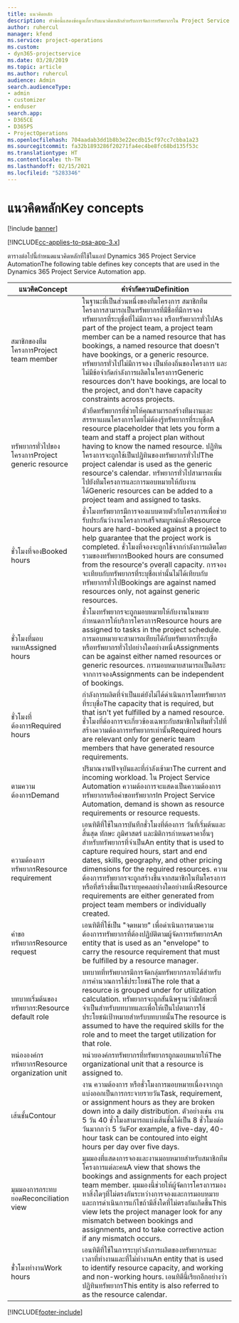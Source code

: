 ```yaml
---
title: แนวคิดหลัก
description: หัวข้อนี้แสดงข้อมูลเกี่ยวกับแนวคิดหลักสำหรับการจัดการทรัพยากรใน Project Service Automation
author: ruhercul
manager: kfend
ms.service: project-operations
ms.custom:
- dyn365-projectservice
ms.date: 03/28/2019
ms.topic: article
ms.author: ruhercul
audience: Admin
search.audienceType:
- admin
- customizer
- enduser
search.app:
- D365CE
- D365PS
- ProjectOperations
ms.openlocfilehash: 704aadab3dd1b8b3e22ecdb15cf97cc7cbba1a23
ms.sourcegitcommit: fa32b1893286f20271fa4ec4be8fc68bd135f53c
ms.translationtype: HT
ms.contentlocale: th-TH
ms.lasthandoff: 02/15/2021
ms.locfileid: "5283346"
---
```

# <a name="key-concepts"></a><span data-ttu-id="56101-103">แนวคิดหลัก</span><span class="sxs-lookup"><span data-stu-id="56101-103">Key concepts</span></span>

[!include [banner](../includes/psa-now-project-operations.md)]

[!INCLUDE[cc-applies-to-psa-app-3.x](../includes/cc-applies-to-psa-app-3x.md)]

<span data-ttu-id="56101-104">ตารางต่อไปนี้กำหนดแนวคิดหลักที่ใช้ในแอป Dynamics 365 Project Service Automation</span><span class="sxs-lookup"><span data-stu-id="56101-104">The following table defines key concepts that are used in the Dynamics 365 Project Service Automation app.</span></span>

| <span data-ttu-id="56101-105">แนวคิด</span><span class="sxs-lookup"><span data-stu-id="56101-105">Concept</span></span>                    | <span data-ttu-id="56101-106">คำจำกัดความ</span><span class="sxs-lookup"><span data-stu-id="56101-106">Definition</span></span> |
|----------------------------|------------|
| <span data-ttu-id="56101-107">สมาชิกของทีมโครงการ</span><span class="sxs-lookup"><span data-stu-id="56101-107">Project team member</span></span>        | <span data-ttu-id="56101-108">ในฐานะที่เป็นส่วนหนึ่งของทีมโครงการ สมาชิกทีมโครงการสามารถเป็นทรัพยากรที่มีชื่อที่มีการจอง ทรัพยากรที่ระบุชื่อที่ไม่มีการจอง หรือทรัพยากรทั่วไป</span><span class="sxs-lookup"><span data-stu-id="56101-108">As part of the project team, a project team member can be a named resource that has bookings, a named resource that doesn't have bookings, or a generic resource.</span></span> <span data-ttu-id="56101-109">ทรัพยากรทั่วไปไม่มีการจอง เป็นท้องถิ่นของโครงการ และไม่มีข้อจำกัดกำลังการผลิตในโครงการ</span><span class="sxs-lookup"><span data-stu-id="56101-109">Generic resources don't have bookings, are local to the project, and don't have capacity constraints across projects.</span></span> |
| <span data-ttu-id="56101-110">ทรัพยากรทั่วไปของโครงการ</span><span class="sxs-lookup"><span data-stu-id="56101-110">Project generic resource</span></span>   | <span data-ttu-id="56101-111">ตัวยึดทรัพยากรที่ช่วยให้คุณสามารถสร้างทีมงานและสรรหาแผนโครงการโดยไม่ต้องรู้ทรัพยากรที่ระบุชื่อ</span><span class="sxs-lookup"><span data-stu-id="56101-111">A resource placeholder that lets you form a team and staff a project plan without having to know the named resource.</span></span> <span data-ttu-id="56101-112">ปฏิทินโครงการจะถูกใช้เป็นปฏิทินของทรัพยากรทั่วไป</span><span class="sxs-lookup"><span data-stu-id="56101-112">The project calendar is used as the generic resource's calendar.</span></span> <span data-ttu-id="56101-113">ทรัพยากรทั่วไปสามารถเพิ่มไปยังทีมโครงการและการมอบหมายให้กับงานได้</span><span class="sxs-lookup"><span data-stu-id="56101-113">Generic resources can be added to a project team and assigned to tasks.</span></span> |
| <span data-ttu-id="56101-114">ชั่วโมงที่จอง</span><span class="sxs-lookup"><span data-stu-id="56101-114">Booked hours</span></span>               | <span data-ttu-id="56101-115">ชั่วโมงทรัพยากรมีการจองแบบตายตัวกับโครงการเพื่อช่วยรับประกันว่างานโครงการเสร็จสมบูรณ์แล้ว</span><span class="sxs-lookup"><span data-stu-id="56101-115">Resource hours are hard-booked against a project to help guarantee that the project work is completed.</span></span> <span data-ttu-id="56101-116">ชั่วโมงที่จองจะถูกใช้จากกำลังการผลิตโดยรวมของทรัพยากร</span><span class="sxs-lookup"><span data-stu-id="56101-116">Booked hours are consumed from the resource's overall capacity.</span></span> <span data-ttu-id="56101-117">การจองจะเทียบกับทรัพยากรที่ระบุชื่อเท่านั้นไม่ได้เทียบกับทรัพยากรทั่วไป</span><span class="sxs-lookup"><span data-stu-id="56101-117">Bookings are against named resources only, not against generic resources.</span></span> |
| <span data-ttu-id="56101-118">ชั่วโมงที่มอบหมาย</span><span class="sxs-lookup"><span data-stu-id="56101-118">Assigned hours</span></span>             | <span data-ttu-id="56101-119">ชั่วโมงทรัพยากรจะถูกมอบหมายให้กับงานในหมายกำหนดการให้บริการโครงการ</span><span class="sxs-lookup"><span data-stu-id="56101-119">Resource hours are assigned to tasks in the project schedule.</span></span> <span data-ttu-id="56101-120">การมอบหมายจะสามารถเทียบได้กับทรัพยากรที่ระบุชื่อหรือทรัพยากรทั่วไปอย่างใดอย่างหนึ่ง</span><span class="sxs-lookup"><span data-stu-id="56101-120">Assignments can be against either named resources or generic resources.</span></span> <span data-ttu-id="56101-121">การมอบหมายสามารถเป็นอิสระจากการจอง</span><span class="sxs-lookup"><span data-stu-id="56101-121">Assignments can be independent of bookings.</span></span> |
| <span data-ttu-id="56101-122">ชั่วโมงที่ต้องการ</span><span class="sxs-lookup"><span data-stu-id="56101-122">Required hours</span></span>             | <span data-ttu-id="56101-123">กำลังการผลิตที่จำเป็นแต่ยังไม่ได้ดำเนินการโดยทรัพยากรที่ระบุชื่อ</span><span class="sxs-lookup"><span data-stu-id="56101-123">The capacity that is required, but that isn't yet fulfilled by a named resource.</span></span> <span data-ttu-id="56101-124">ชั่วโมงที่ต้องการจะเกี่ยวข้องเฉพาะกับสมาชิกในทีมทั่วไปที่สร้างความต้องการทรัพยากรเท่านั้น</span><span class="sxs-lookup"><span data-stu-id="56101-124">Required hours are relevant only for generic team members that have generated resource requirements.</span></span> |
| <span data-ttu-id="56101-125">ตามความต้องการ</span><span class="sxs-lookup"><span data-stu-id="56101-125">Demand</span></span>                     | <span data-ttu-id="56101-126">ปริมาณงานปัจจุบันและที่กำลังเข้ามา</span><span class="sxs-lookup"><span data-stu-id="56101-126">The current and incoming workload.</span></span> <span data-ttu-id="56101-127">ใน Project Service Automation ความต้องการจะแสดงเป็นความต้องการทรัพยากรหรือคำขอทรัพยากร</span><span class="sxs-lookup"><span data-stu-id="56101-127">In Project Service Automation, demand is shown as resource requirements or resource requests.</span></span> |
| <span data-ttu-id="56101-128">ความต้องการทรัพยากร</span><span class="sxs-lookup"><span data-stu-id="56101-128">Resource requirement</span></span>       | <span data-ttu-id="56101-129">เอนทิตีที่ใช้ในการบันทึกชั่วโมงที่ต้องการ วันที่เริ่มต้นและสิ้นสุด ทักษะ ภูมิศาสตร์ และมิติการกำหนดราคาอื่นๆสำหรับทรัพยากรที่จำเป็น</span><span class="sxs-lookup"><span data-stu-id="56101-129">An entity that is used to capture required hours, start and end dates, skills, geography, and other pricing dimensions for the required resources.</span></span> <span data-ttu-id="56101-130">ความต้องการทรัพยากรจะถูกสร้างขึ้นจากสมาชิกในทีมโครงการหรือที่สร้างขึ้นเป็นรายบุคคลอย่างใดอย่างหนึ่ง</span><span class="sxs-lookup"><span data-stu-id="56101-130">Resource requirements are either generated from project team members or individually created.</span></span> |
| <span data-ttu-id="56101-131">คำขอทรัพยากร</span><span class="sxs-lookup"><span data-stu-id="56101-131">Resource request</span></span>           | <span data-ttu-id="56101-132">เอนทิตีที่ใช้เป็น "จดหมาย" เพื่อดำเนินการตามความต้องการทรัพยากรที่ต้องปฏิบัติตามผู้จัดการทรัพยากร</span><span class="sxs-lookup"><span data-stu-id="56101-132">An entity that is used as an "envelope" to carry the resource requirement that must be fulfilled by a resource manager.</span></span> |
| <span data-ttu-id="56101-133">บทบาทเริ่มต้นของทรัพยากร:</span><span class="sxs-lookup"><span data-stu-id="56101-133">Resource default role</span></span>      | <span data-ttu-id="56101-134">บทบาทที่ทรัพยากรมีการจัดกลุ่มทรัพยากรภายใต้สำหรับการคำนวณการใช้ประโยชน์</span><span class="sxs-lookup"><span data-stu-id="56101-134">The role that a resource is grouped under for utilization calculation.</span></span> <span data-ttu-id="56101-135">ทรัพยากรจะถูกสันนิษฐานว่ามีทักษะที่จำเป็นสำหรับบทบาทและเพื่อให้เป็นไปตามการใช้ประโยชน์เป้าหมายสำหรับบทบาทนั้น</span><span class="sxs-lookup"><span data-stu-id="56101-135">The resource is assumed to have the required skills for the role and to meet the target utilization for that role.</span></span> |
| <span data-ttu-id="56101-136">หน่ององค์กรทรัพยากร</span><span class="sxs-lookup"><span data-stu-id="56101-136">Resource organization unit</span></span> | <span data-ttu-id="56101-137">หน่วยองค์กรทรัพยากรที่ทรัพยากรถูกมอบหมายให้</span><span class="sxs-lookup"><span data-stu-id="56101-137">The organizational unit that a resource is assigned to.</span></span> |
| <span data-ttu-id="56101-138">เส้นชั้น</span><span class="sxs-lookup"><span data-stu-id="56101-138">Contour</span></span>                    | <span data-ttu-id="56101-139">งาน ความต้องการ หรือชั่วโมงการมอบหมายเนื่องจากถูกแบ่งออกเป็นการกระจายรายวัน</span><span class="sxs-lookup"><span data-stu-id="56101-139">Task, requirement, or assignment hours as they are broken down into a daily distribution.</span></span> <span data-ttu-id="56101-140">ตัวอย่างเช่น งาน 5 วัน 40 ชั่วโมงสามารถแบ่งเส้นชั้นได้เป็น 8 ชั่วโมงต่อวันมากกว่า 5 วัน</span><span class="sxs-lookup"><span data-stu-id="56101-140">For example, a five-day, 40-hour task can be contoured into eight hours per day over five days.</span></span> |
| <span data-ttu-id="56101-141">มุมมองการกระทบยอด</span><span class="sxs-lookup"><span data-stu-id="56101-141">Reconciliation view</span></span>        | <span data-ttu-id="56101-142">มุมมองที่แสดงการจองและงานมอบหมายสำหรับสมาชิกทีมโครงการแต่ละคน</span><span class="sxs-lookup"><span data-stu-id="56101-142">A view that shows the bookings and assignments for each project team member.</span></span> <span data-ttu-id="56101-143">มุมมองนี้ช่วยให้ผู้จัดการโครงการมองหาสิ่งใดๆที่ไม่ตรงกันระหว่างการจองและการมอบหมาย และการดำเนินการแก้ไขถ้ามีสิ่งใดที่ไม่ตรงกันเกิดขึ้น</span><span class="sxs-lookup"><span data-stu-id="56101-143">This view lets the project manager look for any mismatch between bookings and assignments, and to take corrective action if any mismatch occurs.</span></span> |
| <span data-ttu-id="56101-144">ชั่่วโมงทำงาน</span><span class="sxs-lookup"><span data-stu-id="56101-144">Work hours</span></span>                 | <span data-ttu-id="56101-145">เอนทิตีที่ใช้ในการระบุกำลังการผลิตของทรัพยากรและเวลาที่ทำงานและที่ไม่ทำงาน</span><span class="sxs-lookup"><span data-stu-id="56101-145">An entity that is used to identify resource capacity, and working and non-working hours.</span></span> <span data-ttu-id="56101-146">เอนทิตีนี้เรียกอีกอย่างว่าปฏิทินทรัพยากร</span><span class="sxs-lookup"><span data-stu-id="56101-146">This entity is also referred to as the resource calendar.</span></span> |


[!INCLUDE[footer-include](../includes/footer-banner.md)]